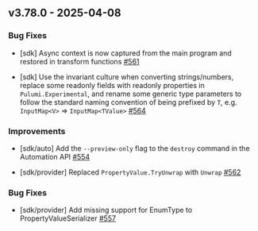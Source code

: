 ## v3.78.0 - 2025-04-08

### Bug Fixes

- [sdk] Async context is now captured from the main program and restored in transform functions [#561](https://github.com/pulumi/pulumi-dotnet/pull/561)

- [sdk] Use the invariant culture when converting strings/numbers, replace some readonly fields with readonly properties in `Pulumi.Experimental`, and rename some generic type parameters to follow the standard naming convention of being prefixed by `T`, e.g. `InputMap<V>` => `InputMap<TValue>` [#564](https://github.com/pulumi/pulumi-dotnet/pull/564)

### Improvements

- [sdk/auto] Add the `--preview-only` flag to the `destroy` command in the Automation API [#554](https://github.com/pulumi/pulumi-dotnet/pull/554)

- [sdk/provider] Replaced `PropertyValue.TryUnwrap` with `Unwrap` [#562](https://github.com/pulumi/pulumi-dotnet/pull/562)

### Bug Fixes

- [sdk/provider] Add missing support for EnumType to PropertyValueSerializer [#557](https://github.com/pulumi/pulumi-dotnet/pull/557)


